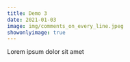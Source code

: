 ```yaml
---
title: Demo 3
date: 2021-01-03
image: img/comments_on_every_line.jpeg
showonlyimage: true
---
```


Lorem ipsum dolor sit amet
